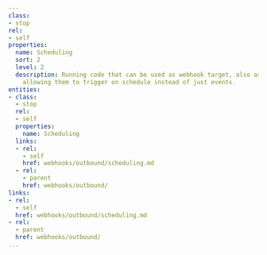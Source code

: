 ```yaml
---
class:
- stop
rel:
- self
properties:
  name: Scheduling
  sort: 2
  level: 2
  description: Running code that can be used as webhook target, also as schedule jobs
    allowing them to trigger on schedule instead of just events.
entities:
- class:
  - stop
  rel:
  - self
  properties:
    name: Scheduling
  links:
  - rel:
    - self
    href: webhooks/outbound/scheduling.md
  - rel:
    - parent
    href: webhooks/outbound/
links:
- rel:
  - self
  href: webhooks/outbound/scheduling.md
- rel:
  - parent
  href: webhooks/outbound/
...
```

